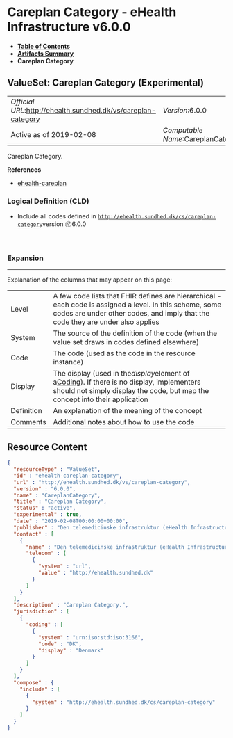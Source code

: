 # Careplan Category - eHealth Infrastructure v6.0.0

* [**Table of Contents**](toc.md)
* [**Artifacts Summary**](artifacts.md)
* **Careplan Category**

## ValueSet: Careplan Category (Experimental) 

| | |
| :--- | :--- |
| *Official URL*:http://ehealth.sundhed.dk/vs/careplan-category | *Version*:6.0.0 |
| Active as of 2019-02-08 | *Computable Name*:CareplanCategory |

 
Careplan Category. 

 **References** 

* [ehealth-careplan](StructureDefinition-ehealth-careplan.md)

### Logical Definition (CLD)

* Include all codes defined in [`http://ehealth.sundhed.dk/cs/careplan-category`](CodeSystem-ehealth-careplan-category.md)version 📦6.0.0

 

### Expansion

-------

 Explanation of the columns that may appear on this page: 

| | |
| :--- | :--- |
| Level | A few code lists that FHIR defines are hierarchical - each code is assigned a level. In this scheme, some codes are under other codes, and imply that the code they are under also applies |
| System | The source of the definition of the code (when the value set draws in codes defined elsewhere) |
| Code | The code (used as the code in the resource instance) |
| Display | The display (used in the*display*element of a[Coding](http://hl7.org/fhir/R4/datatypes.html#Coding)). If there is no display, implementers should not simply display the code, but map the concept into their application |
| Definition | An explanation of the meaning of the concept |
| Comments | Additional notes about how to use the code |



## Resource Content

```json
{
  "resourceType" : "ValueSet",
  "id" : "ehealth-careplan-category",
  "url" : "http://ehealth.sundhed.dk/vs/careplan-category",
  "version" : "6.0.0",
  "name" : "CareplanCategory",
  "title" : "Careplan Category",
  "status" : "active",
  "experimental" : true,
  "date" : "2019-02-08T00:00:00+00:00",
  "publisher" : "Den telemedicinske infrastruktur (eHealth Infrastructure)",
  "contact" : [
    {
      "name" : "Den telemedicinske infrastruktur (eHealth Infrastructure)",
      "telecom" : [
        {
          "system" : "url",
          "value" : "http://ehealth.sundhed.dk"
        }
      ]
    }
  ],
  "description" : "Careplan Category.",
  "jurisdiction" : [
    {
      "coding" : [
        {
          "system" : "urn:iso:std:iso:3166",
          "code" : "DK",
          "display" : "Denmark"
        }
      ]
    }
  ],
  "compose" : {
    "include" : [
      {
        "system" : "http://ehealth.sundhed.dk/cs/careplan-category"
      }
    ]
  }
}

```
